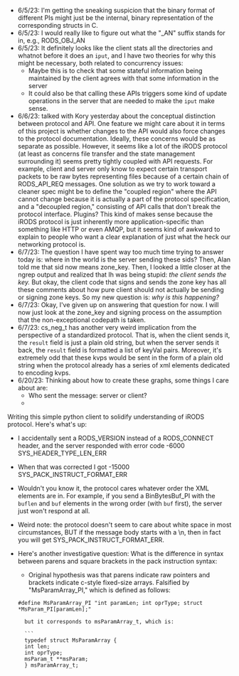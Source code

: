- 6/5/23: I'm getting the sneaking suspicion that the binary format of different PIs might just be the internal, binary representation of the corresponding structs in C.
- 6/5/23: I would really like to figure out what the "_AN" suffix stands for in, e.g., RODS_OBJ_AN
- 6/5/23: It definitely looks like the client stats all the directories and whatnot before it does an `iput`, and I have two theories for why this might be necessary, both related to concurrency issues:
	- Maybe this is to check that some stateful information being maintained by the client agrees with that some information in the server
	- It could also be that calling these APIs triggers some kind of update operations in the server that are needed to make the `iput` make sense.
 - 6/6/23: talked with Kory yesterday about the conceptual distinction between protocol and API. One feature we might care about it in terms of this project is whether changes to the API would also force changes to the protocol documentation. Ideally, these concerns would be as separate as possible. However, it seems like a lot of the iRODS protocol (at least as concerns file transfer and the state management surrounding it) seems pretty tightly coupled with API requests. For example, client and server only know to expect certain transport packets to be raw bytes representing files because of a certain chain of RODS_API_REQ messages. One solution as we try to work toward a cleaner spec might be to define the "coupled region" where the API cannot change because it is actually a part of the protocol specification, and a "decoupled region," consisting of API calls that don't break the protocol interface. Plugins? This kind of makes sense because the iRODS protocol is just inherently more application-specific than something like HTTP or even AMQP, but it seems kind of awkward to explain to people who want a clear explanation of just what the heck our networking protocol is. 
 - 6/7/23: The question I have spent way too much time trying to answer today is: where in the world is the server sending these sids? Then, Alan told me that sid now means zone_key. Then, I looked a little closer at the ngrep output and realized that Ih was being stupid: *the client sends the key.* But okay, the client code that signs and sends the zone key has all these comments about how pure client should not actually be sending or signing zone keys. So my new question is: *why is this happening?* 
 - 6/7/23: Okay, I've given up on answering that question for now. I will now just look at the zone_key and signing process on the assumption that the non-exceptional codepath is taken. 
 - 6/7/23: cs_neg_t has another very weird implication from the perspective of a standardized protocol. That is, when the client sends it, the `result` field is just a plain old string, but when the server sends it back, the `result` field is formatted a list of keyVal pairs. Moreover, it's extremely odd that these kvps would be sent in the form of a plain old string when the protocol already has a series of xml elements dedicated to encoding kvps. 
 - 6/20/23: Thinking about how to create these graphs, some things I care about are:
	 - Who sent the message: server or client?
	 - 


Writing this simple python client to solidify understanding of iRODS protocol. Here's what's up:
- I accidentally sent a RODS_VERSION instead of a RODS_CONNECT header, and the server responded with error code -6000 SYS_HEADER_TYPE_LEN_ERR
- When that was corrected I got -15000 SYS_PACK_INSTRUCT_FORMAT_ERR
- Wouldn't you know it, the protocol cares whatever order the XML elements are in. For example, if you send a BinBytesBuf_PI  with the `buflen` and `buf` elements in the wrong order (with `buf` first), the server just won't respond at all.
- Weird note: the protocol doesn't seem to care about white space in most circumstances, BUT if the message body starts with a \n, then in fact you will get SYS_PACK_INSTRUCT_FORMAT_ERR. 

- Here's another investigative question: What is the difference in syntax between parens and square brackets in the pack instruction syntax:
	- Original hypothesis was that parens indicate raw pointers and brackets indicate c-style fixed-size arrays. Falsified by "MsParamArray_PI," which is defined as follows:
 
	```
	#define MsParamArray_PI "int paramLen; int oprType; struct *MsParam_PI[paramLen];"
	```
	
	    but it corresponds to msParamArray_t, which is: 
	 
	    ```
	    typedef struct MsParamArray {
	    int len;
	    int oprType;
	    msParam_t **msParam;
		} msParamArray_t;
	```